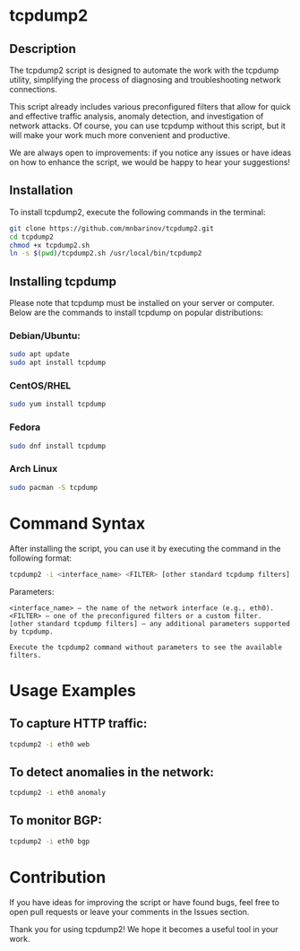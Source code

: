 # tcpdump2

## Description

The tcpdump2 script is designed to automate the work with the tcpdump utility, simplifying the process of diagnosing and troubleshooting network connections.

This script already includes various preconfigured filters that allow for quick and effective traffic analysis, anomaly detection, and investigation of network attacks. Of course, you can use tcpdump without this script, but it will make your work much more convenient and productive.

We are always open to improvements: if you notice any issues or have ideas on how to enhance the script, we would be happy to hear your suggestions!

## Installation

To install tcpdump2, execute the following commands in the terminal:

```bash
git clone https://github.com/mnbarinov/tcpdump2.git
cd tcpdump2
chmod +x tcpdump2.sh
ln -s $(pwd)/tcpdump2.sh /usr/local/bin/tcpdump2
```

## Installing tcpdump

Please note that tcpdump must be installed on your server or computer. Below are the commands to install tcpdump on popular distributions:

### Debian/Ubuntu:
```bash
sudo apt update
sudo apt install tcpdump
```
### CentOS/RHEL
```bash
sudo yum install tcpdump
```
### Fedora
```bash
sudo dnf install tcpdump
```
### Arch Linux
```bash
sudo pacman -S tcpdump
```
# Command Syntax

After installing the script, you can use it by executing the command in the following format:
```bash
tcpdump2 -i <interface_name> <FILTER> [other standard tcpdump filters]
```
Parameters:

    <interface_name> — the name of the network interface (e.g., eth0).
    <FILTER> — one of the preconfigured filters or a custom filter.
    [other standard tcpdump filters] — any additional parameters supported by tcpdump.

    Execute the tcpdump2 command without parameters to see the available filters.

# Usage Examples

## To capture HTTP traffic:

```bash
tcpdump2 -i eth0 web
```

## To detect anomalies in the network:

```bash
tcpdump2 -i eth0 anomaly
```

## To monitor BGP:

```bash
tcpdump2 -i eth0 bgp
```


# Contribution

If you have ideas for improving the script or have found bugs, feel free to open pull requests or leave your comments in the Issues section.

Thank you for using tcpdump2! We hope it becomes a useful tool in your work.

